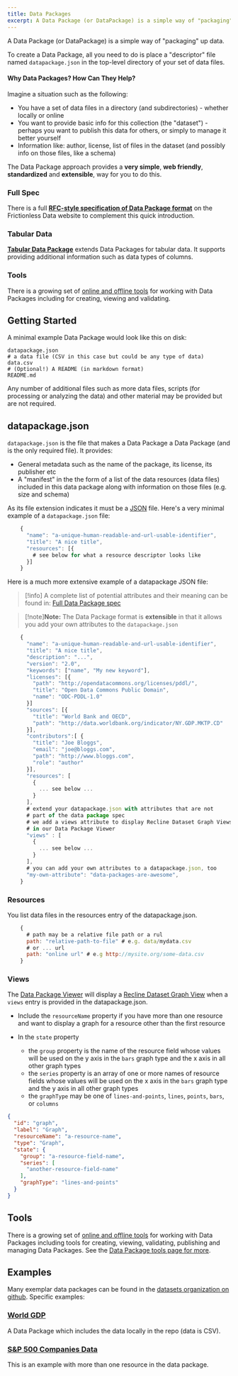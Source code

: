 ```yaml
---
title: Data Packages
excerpt: A Data Package (or DataPackage) is a simple way of "packaging" up data.
---
```


A Data Package (or DataPackage) is a simple way of "packaging" up data.

To create a Data Package, all you need to do is place a "descriptor" file named
`datapackage.json` in the top-level directory of your set of data files.

#### Why Data Packages? How Can They Help?

Imagine a situation such as the following:

* You have a set of data files in a directory (and subdirectories) - whether
  locally or online
* You want to provide basic info for this collection (the "dataset") - perhaps
  you want to publish this data for others, or simply to manage it better
  yourself
* Information like: author, license, list of files in the dataset (and possibly
  info on those files, like a schema)

The Data Package approach provides a **very simple**, **web friendly**,
**standardized** and **extensible**, way for you to do this.

### Full Spec

There is a full **[RFC-style specification of Data Package format](https://frictionlessdata.io/specs/data-package/)**
on the Frictionless Data website to complement this quick introduction.

### Tabular Data

**[Tabular Data Package](/docs/data-packages/tabular/)** extends Data Packages for tabular data. It supports providing additional information such as data types
of columns.

### Tools

There is a growing set of [online and offline tools](https://frictionlessdata.io/software/) for working with Data
Packages including for creating, viewing and validating.

## Getting Started

A minimal example Data Package would look like this on disk:
```etc
datapackage.json
# a data file (CSV in this case but could be any type of data)
data.csv
# (Optional!) A README (in markdown format)
README.md
```
Any number of additional files such as more data files, scripts (for processing
or analyzing the data) and other material may be provided but are not required.

## datapackage.json

`datapackage.json` is the file that makes a Data Package a Data Package
(and is the only required file). It provides:

* General metadata such as the name of the package, its license, its publisher
  etc
* A "manifest" in the the form of a list of the data resources (data files)
  included in this data package along with information on those files (e.g.
  size and schema)

As its file extension indicates it must be a [JSON][] file. Here's a very
minimal example of a `datapackage.json` file:

```javascript
    {
      "name": "a-unique-human-readable-and-url-usable-identifier",
      "title": "A nice title",
      "resources": [{
        # see below for what a resource descriptor looks like
      }]
    }
  ```

[JSON]: http://www.json.org/

Here is a much more extensive example of a datapackage JSON file:

>[!info] A complete list of potential attributes and their meaning can be found in:
[Full Data Package spec](https://frictionlessdata.io/specs/data-package/)

>[!note]**Note:** The Data Package format is **extensible** in that it allows you add
your own attributes to the `datapackage.json`

```javascript
    {
      "name": "a-unique-human-readable-and-url-usable-identifier",
      "title": "A nice title",
      "description": "...",
      "version": "2.0",
      "keywords": ["name", "My new keyword"],
      "licenses": [{
        "path": "http://opendatacommons.org/licenses/pddl/",
        "title": "Open Data Commons Public Domain",
        "name": "ODC-PDDL-1.0"
      }]
      "sources": [{
        "title": "World Bank and OECD",
        "path": "http://data.worldbank.org/indicator/NY.GDP.MKTP.CD"
      }],
      "contributors":[ {
        "title": "Joe Bloggs",
        "email": "joe@bloggs.com",
        "path": "http://www.bloggs.com",
        "role": "author"
      }],
      "resources": [
        {
          ... see below ...
        }
      ],
      # extend your datapackage.json with attributes that are not
      # part of the data package spec
      # we add a views attribute to display Recline Dataset Graph Views
      # in our Data Package Viewer
      "views" : [
        {
          ... see below ...
        }
      ],
      # you can add your own attributes to a datapackage.json, too
      "my-own-attribute": "data-packages-are-awesome",
    }
```
### Resources

You list data files in the resources entry of the datapackage.json.
```javascript
    {
      # path may be a relative file path or a rul
      path: "relative-path-to-file" # e.g. data/mydata.csv
      # or ... url 
      path: "online url" # e.g http://mysite.org/some-data.csv
    }
```
### Views

The [Data Package Viewer](http://data.okfn.org/tools/view) will display a [Recline Dataset Graph View](http://okfnlabs.org/recline/docs/views.html) when a `views` entry is provided in the datapackage.json.

* Include the `resourceName` property if you have more than one resource and want to display a graph for a resource other than the first resource

* In the `state` property
  * the `group` property is the name of the resource field whose values will be used on the y axis in the `bars` graph type and the x axis in all other graph types
  * the `series` property is an array of one or more names of resource fields whose values will be used on the x axis in the `bars` graph type and the y axis in all other graph types
  * the `graphType` may be one of `lines-and-points`, `lines`, `points`, `bars`, or `columns`

```json
{
  "id": "graph",
  "label": "Graph",
  "resourceName": "a-resource-name",
  "type": "Graph",
  "state": {
    "group": "a-resource-field-name",
    "series": [
      "another-resource-field-name"
    ],
    "graphType": "lines-and-points"
  }
}
```

## Tools

There is a growing set of [online and offline tools][tools] for working with Data
Packages including tools for creating, viewing, validating, publishing and
managing Data Packages. See the [Data Package tools page for more][tools].

[tools]: https://frictionlessdata.io/software/


## Examples

Many exemplar data packages can be found in the [datasets organization on
github][datasets]. Specific examples:

### [World GDP][]

A Data Package which includes the data locally in the repo (data is CSV).

<script src="http://gist-it.appspot.com/github/datasets/gdp/blob/master/datapackage.json"></script>

### [S&P 500 Companies Data][sp500]

This is an example with more than one resource in the data package.

<script src="http://gist-it.appspot.com/github/datasets/s-and-p-500-companies/blob/master/datapackage.json"></script>

[datasets]: https://github.com/datasets
[World GDP]: https://github.com/datasets/gdp
[sp500]: https://github.com/datasets/s-and-p-500-companies
